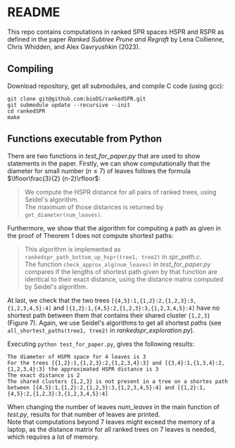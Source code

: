 # README

This repo contains computations in ranked SPR spaces HSPR and RSPR as defined in the paper *Ranked Subtree Prune and Regraft* by Lena Collienne, Chris Whidden, and Alex Gavryushkin (2023).


## Compiling

Download repository, get all submodules, and compile C code (using gcc):

    git clone git@github.com:bioDS/rankedSPR.git
    git submodule update --recursive --init
    cd rankedSPR
    make


## Functions executable from Python

There are two functions in *test_for_paper.py* that are used to show statements in the paper.
Firstly, we can show computationally that the diameter for small number ($n \leq 7$) of leaves follows the formula $\lfloor\frac{3}{2} (n-2)\rfloor$:  
> We compute the HSPR distance for all pairs of ranked trees, using Seidel's algorithm.  
> The maximum of those distances is returned by `get_diameter(num_leaves)`.

Furthermore, we show that the algorithm for computing a path as given in the proof of Theorem 1 does not compute shortest paths:  
> This algorithm is implemented as `rankedspr_path_bottom_up_hspr(tree1, tree2)` in *spr_path.c*.  
> The function `check_approx_alg(num_leaves)` in *test_for_paper.py* compares if the lengths of shortest path given by that function are identical to their exact distance, using the distance matrix computed by Seidel's algorithm.  

At last, we check that the two trees `[{4,5}:1,{1,2}:2,{1,2,3}:3,{1,2,3,4,5}:4]` and `[{1,2}:1,{4,5}:2,{1,2,3}:3,{1,2,3,4,5}:4]` have no shortest path between them that contains their shared cluster `{1,2,3}` (Figure 7).
Again, we use Seidel's algorithms to get all shortest paths (see `all_shortest_paths(tree1, tree2)` in *rankedspr_exploration.py*).

Executing `python test_for_paper.py`, gives the following results:

    The diameter of HSPR space for 4 leaves is 3
    For the trees [{1,2}:1,{1,2,3}:2,{1,2,3,4}:3] and [{3,4}:1,{1,3,4}:2,{1,2,3,4}:3] the approximated HSPR distance is 3
    The exact distance is 2
    The shared clusters {1,2,3} is not present in a tree on a shortes path between [{4,5}:1,{1,2}:2,{1,2,3}:3,{1,2,3,4,5}:4] and [{1,2}:1,{4,5}:2,{1,2,3}:3,{1,2,3,4,5}:4]


When changing the number of leaves *num_leaves* in the main function of *test.py*, results for that number of leaves are printed.  
Note that computations beyond 7 leaves might exceed the memory of a laptop, as the distance matrix for all ranked trees on 7 leaves is needed, which requires a lot of memory.